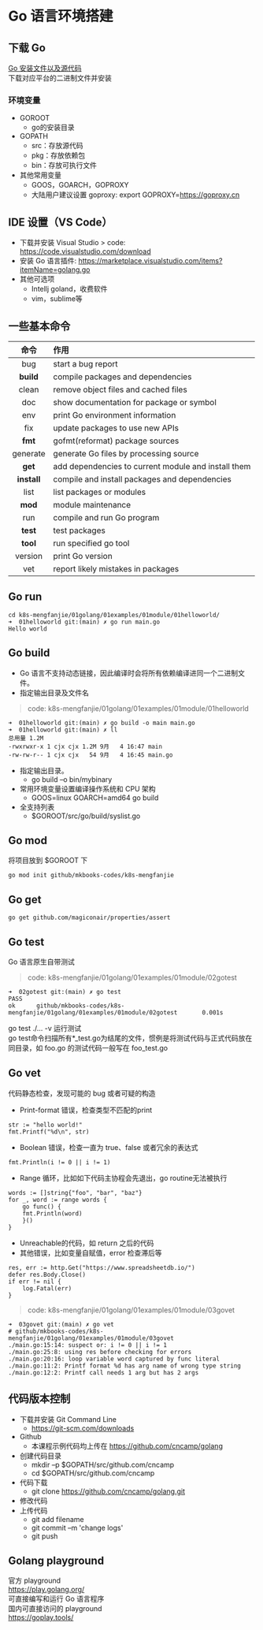 # Go 语言环境搭建

## 下载 Go
[Go 安装文件以及源代码](https://golang.google.cn/dl/)<br>
下载对应平台的二进制文件并安装

### 环境变量
- GOROOT
    - go的安装目录
- GOPATH
    - src：存放源代码
    - pkg：存放依赖包
    - bin：存放可执行文件
- 其他常用变量
    - GOOS，GOARCH，GOPROXY
    - 大陆用户建议设置 goproxy: export GOPROXY=https://goproxy.cn
## IDE 设置（VS Code）
- 下载并安装 Visual Studio > code: https://code.visualstudio.com/download
- 安装 Go 语言插件: https://marketplace.visualstudio.com/items?itemName=golang.go
- 其他可选项
    - Intellj goland，收费软件
    - vim，sublime等

## 一些基本命令
| 命令          | 作用 |
| :----:        | :--- |
| bug           | start a bug report |
| **build**     | compile packages and dependencies |
| clean         | remove object files and cached files |
| doc           | show documentation for package or symbol |
| env           | print Go environment information |
| fix           | update packages to use new APIs |
| **fmt**       | gofmt(reformat) package sources |
| generate      | generate Go files by processing source |
| **get**       | add dependencies to current module and install them |
| **install**   | compile and install packages and dependencies |
| list          | list packages or modules |
| **mod**       | module maintenance |
| run           | compile and run Go program |
| **test**      | test packages |
| **tool**      | run specified go tool |
| version       | print Go version |
| vet           | report likely mistakes in packages |

## Go run
```
cd k8s-mengfanjie/01golang/01examples/01module/01helloworld/
➜  01helloworld git:(main) ✗ go run main.go 
Hello world
```

## Go build
- Go 语言不支持动态链接，因此编译时会将所有依赖编译进同一个二进制文件。
- 指定输出目录及文件名

> code: k8s-mengfanjie/01golang/01examples/01module/01helloworld
```
➜  01helloworld git:(main) ✗ go build -o main main.go   
➜  01helloworld git:(main) ✗ ll 
总用量 1.2M
-rwxrwxr-x 1 cjx cjx 1.2M 9月   4 16:47 main
-rw-rw-r-- 1 cjx cjx   54 9月   4 16:45 main.go
```
- 指定输出目录。
    - go build –o bin/mybinary
- 常用环境变量设置编译操作系统和 CPU 架构
    - GOOS=linux GOARCH=amd64 go build
- 全支持列表
    - $GOROOT/src/go/build/syslist.go

## Go mod
将项目放到 $GOROOT 下
```
go mod init github/mkbooks-codes/k8s-mengfanjie
```

## Go get
```
go get github.com/magiconair/properties/assert
```

## Go test
Go 语言原生自带测试

> code: k8s-mengfanjie/01golang/01examples/01module/02gotest
```
➜  02gotest git:(main) ✗ go test                                        
PASS
ok      github/mkbooks-codes/k8s-mengfanjie/01golang/01examples/01module/02gotest       0.001s
```
go test ./… -v 运行测试<br>
go test命令扫描所有*_test.go为结尾的文件，惯例是将测试代码与正式代码放在同目录，如 foo.go 的测试代码一般写在 foo_test.go

## Go vet
代码静态检查，发现可能的 bug 或者可疑的构造<br>
- Print-format 错误，检查类型不匹配的print
```
str := "hello world!"
fmt.Printf("%d\n", str)
```
- Boolean 错误，检查一直为 true、false 或者冗余的表达式
```
fmt.Println(i != 0 || i != 1)
```
- Range 循环，比如如下代码主协程会先退出，go routine无法被执行
```
words := []string{"foo", "bar", "baz"} 
for _, word := range words {
    go func() {
    fmt.Println(word)
    }()
}
```
- Unreachable的代码，如 return 之后的代码
- 其他错误，比如变量自赋值，error 检查滞后等
```
res, err := http.Get("https://www.spreadsheetdb.io/") 
defer res.Body.Close() 
if err != nil {
    log.Fatal(err)
}
```

> code: k8s-mengfanjie/01golang/01examples/01module/03govet

```
➜  03govet git:(main) ✗ go vet
# github/mkbooks-codes/k8s-mengfanjie/01golang/01examples/01module/03govet
./main.go:15:14: suspect or: i != 0 || i != 1
./main.go:25:8: using res before checking for errors
./main.go:20:16: loop variable word captured by func literal
./main.go:11:2: Printf format %d has arg name of wrong type string
./main.go:12:2: Printf call needs 1 arg but has 2 args
```

## 代码版本控制
- 下载并安装 Git Command Line
    - https://git-scm.com/downloads
- Github
    - 本课程示例代码均上传在 https://github.com/cncamp/golang
- 创建代码目录
    - mkdir –p $GOPATH/src/github.com/cncamp
    - cd $GOPATH/src/github.com/cncamp
- 代码下载
    - git clone https://github.com/cncamp/golang.git
- 修改代码
- 上传代码
    - git add filename
    - git commit –m 'change logs'
    - git push

## Golang playground
官方 playground<br>
https://play.golang.org/<br>
可直接编写和运行 Go 语言程序<br>
国内可直接访问的 playground<br>
https://goplay.tools/<br>
